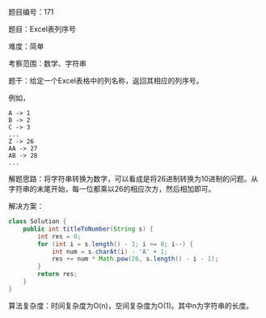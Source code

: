 题目编号：171

题目：Excel表列序号

难度：简单

考察范围：数学、字符串

题干：给定一个Excel表格中的列名称，返回其相应的列序号。

例如，

    A -> 1
    B -> 2
    C -> 3
    ...
    Z -> 26
    AA -> 27
    AB -> 28 
    ...

解题思路：将字符串转换为数字，可以看成是将26进制转换为10进制的问题。从字符串的末尾开始，每一位都乘以26的相应次方，然后相加即可。

解决方案：

```java
class Solution {
    public int titleToNumber(String s) {
        int res = 0;
        for (int i = s.length() - 1; i >= 0; i--) {
            int num = s.charAt(i) - 'A' + 1;
            res += num * Math.pow(26, s.length() - i - 1);
        }
        return res;
    }
}
```

算法复杂度：时间复杂度为O(n)，空间复杂度为O(1)。其中n为字符串的长度。